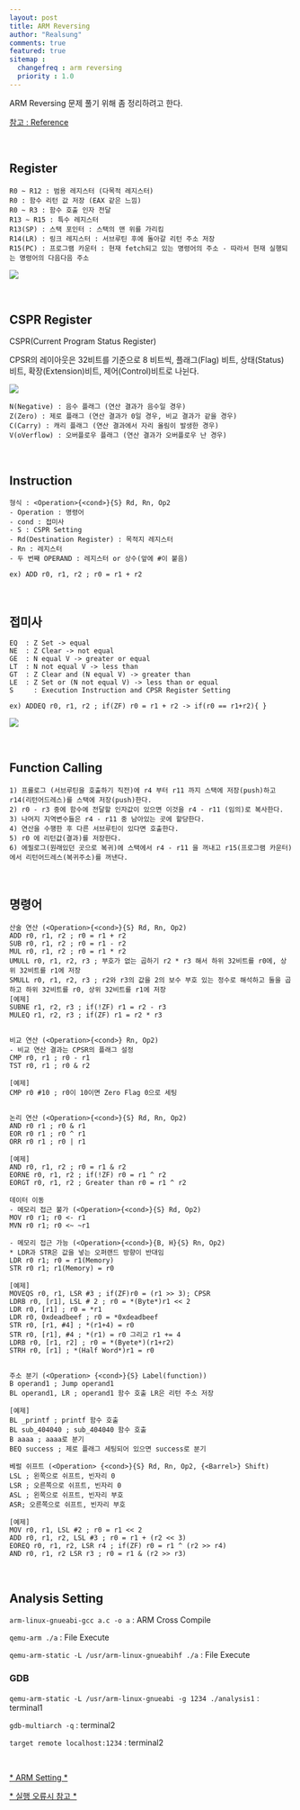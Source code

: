 ```yaml
---
layout: post
title: ARM Reversing
author: "Realsung"
comments: true
featured: true
sitemap :
  changefreq : arm reversing
  priority : 1.0
---
```


ARM Reversing 문제 풀기 위해 좀 정리하려고 한다.

[참고 : Reference](http://infocenter.arm.com/help/index.jsp)

<br />

## Register

```
R0 ~ R12 : 범용 레지스터 (다목적 레지스터)
R0 : 함수 리턴 값 저장 (EAX 같은 느낌)
R0 ~ R3 : 함수 호출 인자 전달
R13 ~ R15 : 특수 레지스터
R13(SP) : 스택 포인터 : 스택의 맨 위를 가리킴
R14(LR) : 링크 레지스터 : 서브루틴 후에 돌아갈 리턴 주소 저장
R15(PC) : 프로그램 카운터 : 현재 fetch되고 있는 명령어의 주소 - 따라서 현재 실행되는 명령어의 다음다음 주소
```

![](https://user-images.githubusercontent.com/32904385/61888031-bff6d000-af3d-11e9-9044-da6ffca518fb.png)

<br />

## CSPR Register

CSPR(Current Program Status Register)

CPSR의 레이아웃은 32비트를 기준으로 8 비트씩, 플래그(Flag) 비트, 상태(Status) 비트, 확장(Extension)비트, 제어(Control)비트로 나뉜다.

![](https://user-images.githubusercontent.com/32904385/61804158-64a9dc80-ae6e-11e9-9cab-d30ec4dd19af.png)

```
N(Negative) : 음수 플래그 (연산 결과가 음수일 경우)
Z(Zero) : 제로 플래그 (연산 결과가 0일 경우, 비교 결과가 같을 경우)
C(Carry) : 캐리 플래그 (연산 결과에서 자리 올림이 발생한 경우)
V(oVerflow) : 오버플로우 플래그 (연산 결과가 오버플로우 난 경우)
```

<br />

## Instruction

```
형식 : <Operation>{<cond>}{S} Rd, Rn, Op2
- Operation : 명령어
- cond : 접미사
- S : CSPR Setting
- Rd(Destination Register) : 목적지 레지스터
- Rn : 레지스터
- 두 번째 OPERAND : 레지스터 or 상수(앞에 #이 붙음)

ex) ADD r0, r1, r2 ; r0 = r1 + r2
```

<br />

## 접미사

```
EQ	: Z Set	-> equal
NE	: Z Clear -> not equal
GE	: N equal V -> greater or equal
LT	: N not equal V	-> less than
GT	: Z Clear and (N equal V) -> greater than
LE	: Z Set or (N not equal V) -> less than or equal
S	  : Execution Instruction and CPSR Register Setting

ex) ADDEQ r0, r1, r2 ; if(ZF) r0 = r1 + r2 -> if(r0 == r1+r2){ }
```

![](https://user-images.githubusercontent.com/32904385/61806777-40043380-ae73-11e9-8948-709d3dad72e0.jpg)

<br />

## Function Calling

```
1) 프롤로그 (서브루틴을 호출하기 직전)에 r4 부터 r11 까지 스택에 저장(push)하고 r14(리턴어드레스)를 스택에 저장(push)한다.
2) r0 - r3 중에 함수에 전달할 인자값이 있으면 이것을 r4 - r11 (임의)로 복사한다.
3) 나머지 지역변수들은 r4 - r11 중 남아있는 곳에 할당한다. 
4) 연산을 수행한 후 다른 서브루틴이 있다면 호출한다.
5) r0 에 리턴값(결과)를 저장한다.
6) 에필로그(원래있던 곳으로 복귀)에 스택에서 r4 - r11 을 꺼내고 r15(프로그램 카운터)에서 리턴어드레스(복귀주소)를 꺼낸다.
```

<br />

## 명령어

```assembly
산술 연산 (<Operation>{<cond>}{S} Rd, Rn, Op2) 
ADD r0, r1, r2 ; r0 = r1 + r2
SUB r0, r1, r2 ; r0 = r1 - r2
MUL r0, r1, r2 ; r0 = r1 * r2
UMULL r0, r1, r2, r3 ; 부호가 없는 곱하기 r2 * r3 해서 하위 32비트를 r0에, 상위 32비트를 r1에 저장
SMULL r0, r1, r2, r3 ; r2와 r3의 값을 2의 보수 부호 있는 정수로 해석하고 둘을 곱하고 하위 32비트를 r0, 상위 32비트를 r1에 저장
[예제]
SUBNE r1, r2, r3 ; if(!ZF) r1 = r2 - r3
MULEQ r1, r2, r3 ; if(ZF) r1 = r2 * r3


비교 연산 (<Operation>{<cond>} Rn, Op2)
- 비교 연산 결과는 CPSR의 플래그 설정
CMP r0, r1 ; r0 - r1 
TST r0, r1 ; r0 & r2

[예제]
CMP r0 #10 ; r0이 10이면 Zero Flag 0으로 세팅


논리 연산 (<Operation>{<cond>}{S} Rd, Rn, Op2)
AND r0 r1 ; r0 & r1
EOR r0 r1 ; r0 ^ r1
ORR r0 r1 ; r0 | r1

[예제]
AND r0, r1, r2 ; r0 = r1 & r2
EORNE r0, r1, r2 ; if(!ZF) r0 = r1 ^ r2
EORGT r0, r1, r2 ; Greater than r0 = r1 ^ r2

데이터 이동 
- 메모리 접근 불가 (<Operation>{<cond>}{S} Rd, Op2)
MOV r0 r1; r0 <- r1
MVN r0 r1; r0 <~ ~r1

- 메모리 접근 가능 (<Operation>{<cond>}{B, H}{S} Rn, Op2)
* LDR과 STR은 값을 넣는 오퍼랜드 방향이 반대임
LDR r0 r1; r0 = r1(Memory)
STR r0 r1; r1(Memory) = r0

[예제]
MOVEQS r0, r1, LSR #3 ; if(ZF)r0 = (r1 >> 3); CPSR
LDRB r0, [r1], LSL # 2 ; r0 = *(Byte*)r1 << 2
LDR r0, [r1] ; r0 = *r1
LDR r0, 0xdeadbeef ; r0 = *0xdeadbeef
STR r0, [r1, #4] ; *(r1+4) = r0
STR r0, [r1], #4 ; *(r1) = r0 그리고 r1 += 4
LDRB r0, [r1, r2] ; r0 = *(Byete*)(r1+r2)
STRH r0, [r1] ; *(Half Word*)r1 = r0


주소 분기 (<Operation> {<cond>}{S} Label(function))
B operand1 ; Jump operand1
BL operand1, LR ; operand1 함수 호출 LR은 리턴 주소 저장

[예제]
BL _printf ; printf 함수 호출
BL sub_404040 ; sub_404040 함수 호출
B aaaa ; aaaa로 분기 
BEQ success ; 제로 플래그 세팅되어 있으면 success로 분기

베럴 쉬프트 (<Operation> {<cond>}{S} Rd, Rn, Op2, {<Barrel>} Shift)
LSL ; 왼쪽으로 쉬프트, 빈자리 0
LSR ; 오른쪽으로 쉬프트, 빈자리 0
ASL ; 왼쪽으로 쉬프트, 빈자리 부호
ASR; 오른쪽으로 쉬프트, 빈자리 부호

[예제]
MOV r0, r1, LSL #2 ; r0 = r1 << 2
ADD r0, r1, r2, LSL #3 ; r0 = r1 + (r2 << 3)
EOREQ r0, r1, r2, LSR r4 ; if(ZF) r0 = r1 ^ (r2 >> r4)
AND r0, r1, r2 LSR r3 ; r0 = r1 & (r2 >> r3)
```

<br />

## Analysis Setting

`arm-linux-gnueabi-gcc a.c -o a` : ARM Cross Compile

`qemu-arm ./a` : File Execute

`qemu-arm-static -L /usr/arm-linux-gnueabihf ./a` : File Execute

### GDB

`qemu-arm-static -L /usr/arm-linux-gnueabi -g 1234 ./analysis1` : terminal1

`gdb-multiarch -q` : terminal2 

`target remote localhost:1234` : terminal2

<br />

[* ARM Setting *](https://zer0day.tistory.com/356)

[* 실행 오류시 참고 *](https://stackoverflow.com/questions/16158994/how-to-solve-error-while-loading-shared-libraries-when-trying-to-run-an-arm-bi)

<br />